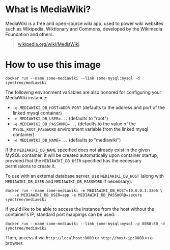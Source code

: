 # What is MediaWiki?

MediaWiki is a free and open-source wiki app, used to power wiki websites such
as Wikipedia, Wiktionary and Commons, developed by the Wikimedia Foundation and
others.

> [wikipedia.org/wiki/MediaWiki](https://en.wikipedia.org/wiki/MediaWiki)

# How to use this image

    docker run --name some-mediawiki --link some-mysql:mysql -d synctree/mediawiki

The following environment variables are also honored for configuring your
MediaWiki instance:

 - `-e MEDIAWIKI_DB_HOST=ADDR:PORT` (defaults to the address and port of the
   linked mysql container)
 - `-e MEDIAWIKI_DB_USER=...` (defaults to "root")
 - `-e MEDIAWIKI_DB_PASSWORD=...` (defaults to the value of the
   `MYSQL_ROOT_PASSWORD` environment variable from the linked mysql container)
 - `-e MEDIAWIKI_DB_NAME=...` (defaults to "mediawiki")

If the `MEDIAWIKI_DB_NAME` specified does not already exist in the given MySQL
container,  it will be created automatically upon container startup, provided
that the `MEDIAWIKI_DB_USER` specified has the necessary permissions to create
it.

To use with an external database server, use `MEDIAWIKI_DB_HOST` (along with
`MEDIAWIKI_DB_USER` and `MEDIAWIKI_DB_PASSWORD` if necessary):

    docker run --name some-mediawiki -e MEDIAWIKI_DB_HOST=10.0.0.1:3306 \
        -e MEDIAWIKI_DB_USER=app -e MEDIAWIKI_DB_PASSWORD=secure synctree/mediawiki

If you'd like to be able to access the instance from the host without the
container's IP, standard port mappings can be used:

    docker run --name some-mediawiki --link some-mysql:mysql -p 8080:80 -d synctree/mediawiki

Then, access it via `http://localhost:8080` or `http://host-ip:8080` in a browser.
